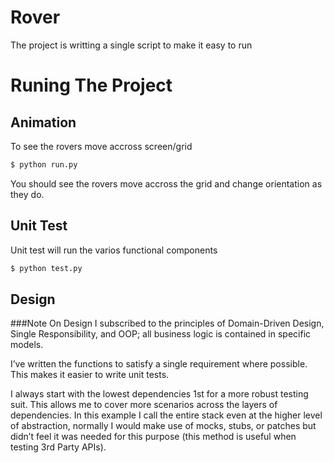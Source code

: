 # Rover

The project is writting a single script to make it easy to run 

# Runing The Project 

## Animation 
To see the rovers move accross screen/grid

```bash
$ python run.py
```
You should see the rovers move accross the grid and change orientation as they do. 

## Unit Test

Unit test will run the varios functional components

```bash
$ python test.py
```


## Design 

###Note On Design
I subscribed to the principles of Domain-Driven Design, Single Responsibility, and OOP; all business logic is contained in specific models. 

I’ve written the functions to satisfy a single requirement where possible. This makes it easier to write unit tests. 

I always start with the lowest dependencies 1st for a more robust testing suit. This allows me to cover more scenarios across the layers of dependencies. In this example I call the entire stack even at the higher level of abstraction, normally I would make use of mocks, stubs, or patches but didn’t feel it was needed for this purpose (this method is useful when testing 3rd Party APIs). 
